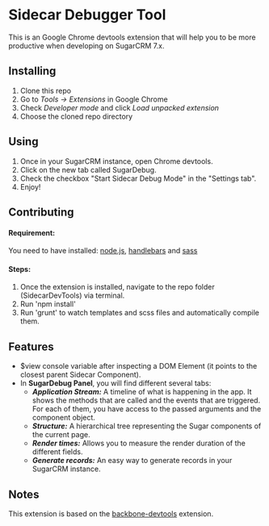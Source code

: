 Sidecar Debugger Tool
========================
This is an Google Chrome devtools extension that will help you to be more productive when developing on SugarCRM 7.x.

## Installing

1. Clone this repo
2. Go to *Tools -> Extensions* in Google Chrome
3. Check *Developer mode* and click *Load unpacked extension*
4. Choose the cloned repo directory

## Using

1. Once in your SugarCRM instance, open Chrome devtools.
2. Click on the new tab called SugarDebug.
3. Check the checkbox "Start Sidecar Debug Mode" in the "Settings tab".
4. Enjoy!

## Contributing

#### Requirement:
You need to have installed: [node.js](https://nodejs.org/), [handlebars](http://handlebarsjs.com/) and [sass](http://sass-lang.com/)

#### Steps:
1. Once the extension is installed, navigate to the repo folder (SidecarDevTools) via terminal.
2. Run 'npm install'
3. Run 'grunt' to watch templates and scss files and automatically compile them.

## Features

* $view console variable after inspecting a DOM Element (it points to the closest parent Sidecar Component).
* In **SugarDebug Panel**, you will find different several tabs:
  - ***Application Stream:*** A timeline of what is happening in the app. It shows the methods that are called and the events that are triggered. For each of them, you have access to the passed arguments and the component object.
  - ***Structure:*** A hierarchical tree representing the Sugar components of the current page.
  - ***Render times:*** Allows you to measure the render duration of the different fields.
  - ***Generate records:*** An easy way to generate records in your SugarCRM instance.

## Notes

This extension is based on the [backbone-devtools](https://github.com/spect88/backbone-devtools) extension.
